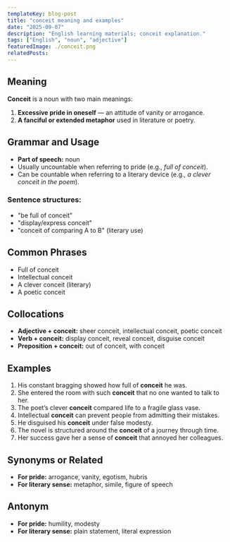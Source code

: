 ```yaml
---
templateKey: blog-post
title: "conceit meaning and examples"
date: "2025-09-07"
description: "English learning materials; conceit explanation."
tags: ["English", "noun", "adjective"]
featuredImage: ./conceit.png
relatedPosts:
---
```


## Meaning

**Conceit** is a noun with two main meanings:

1. **Excessive pride in oneself** — an attitude of vanity or arrogance.
2. **A fanciful or extended metaphor** used in literature or poetry.

## Grammar and Usage

- **Part of speech:** noun
- Usually uncountable when referring to pride (e.g., _full of conceit_).
- Can be countable when referring to a literary device (e.g., _a clever conceit in the poem_).

### Sentence structures:

- "be full of conceit"
- "display/express conceit"
- "conceit of comparing A to B" (literary use)

## Common Phrases

- Full of conceit
- Intellectual conceit
- A clever conceit (literary)
- A poetic conceit

## Collocations

- **Adjective + conceit:** sheer conceit, intellectual conceit, poetic conceit
- **Verb + conceit:** display conceit, reveal conceit, disguise conceit
- **Preposition + conceit:** out of conceit, with conceit

## Examples

1. His constant bragging showed how full of **conceit** he was.
2. She entered the room with such **conceit** that no one wanted to talk to her.
3. The poet’s clever **conceit** compared life to a fragile glass vase.
4. Intellectual **conceit** can prevent people from admitting their mistakes.
5. He disguised his **conceit** under false modesty.
6. The novel is structured around the **conceit** of a journey through time.
7. Her success gave her a sense of **conceit** that annoyed her colleagues.

## Synonyms or Related

- **For pride:** arrogance, vanity, egotism, hubris
- **For literary sense:** metaphor, simile, figure of speech

## Antonym

- **For pride:** humility, modesty
- **For literary sense:** plain statement, literal expression
